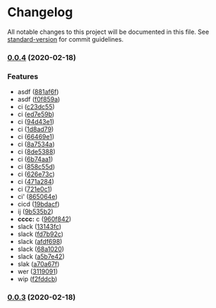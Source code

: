 # Changelog

All notable changes to this project will be documented in this file. See [standard-version](https://github.com/conventional-changelog/standard-version) for commit guidelines.

### [0.0.4](https://github.com/flocasts/flo-scss/compare/v0.0.3...v0.0.4) (2020-02-18)


### Features

* asdf ([881af6f](https://github.com/flocasts/flo-scss/commit/881af6f05ecb5c901c4f28104761a034e52d4485))
* asdf ([f0f859a](https://github.com/flocasts/flo-scss/commit/f0f859a681b2a6fb7f95ae260a20b72fb4cd155a))
* ci ([c23dc55](https://github.com/flocasts/flo-scss/commit/c23dc55a60399b93012b5414678ae02c9736e3f1))
* ci ([ed7e59b](https://github.com/flocasts/flo-scss/commit/ed7e59bedab63d5730e6cbfcd7657dfb882039cd))
* ci ([94d43e1](https://github.com/flocasts/flo-scss/commit/94d43e1a75fde2f9f05112a11d1ad667aced00b7))
* ci ([1d8ad79](https://github.com/flocasts/flo-scss/commit/1d8ad798628b4e318fe0f40b1530685b0df18433))
* ci ([66469e1](https://github.com/flocasts/flo-scss/commit/66469e19d1bd67513c00a6bcedae3b60b8a03b11))
* ci ([8a7534a](https://github.com/flocasts/flo-scss/commit/8a7534af557fd9206328f7eb36753023466822db))
* ci ([8de5388](https://github.com/flocasts/flo-scss/commit/8de53881bf9e22071d9798055e48ce0553f451dd))
* ci ([6b74aa1](https://github.com/flocasts/flo-scss/commit/6b74aa16e18d1bf01e71ac1a827a8ab1be5d40dd))
* ci ([858c55d](https://github.com/flocasts/flo-scss/commit/858c55d0748a7824ee6a64b42e7e07ad83161e22))
* ci ([626e73c](https://github.com/flocasts/flo-scss/commit/626e73c6395fcfcb9f0257da884f44bc121a961b))
* ci ([471a284](https://github.com/flocasts/flo-scss/commit/471a284dc6a25a1431c588f6659e39944a7055e2))
* ci ([721e0c1](https://github.com/flocasts/flo-scss/commit/721e0c1b7d6b222784475d56b19ae14b5bc94729))
* ci' ([865064e](https://github.com/flocasts/flo-scss/commit/865064ed858545661b71e0b4ce9d4414a7ce9c71))
* cicd ([19bdacf](https://github.com/flocasts/flo-scss/commit/19bdacf3263dac39113a5ea488d9984b8244b528))
* ij ([9b535b2](https://github.com/flocasts/flo-scss/commit/9b535b2bc96d0e0d712e6a86c6faa3651b8bccb3))
* **cccc:** c ([960f842](https://github.com/flocasts/flo-scss/commit/960f842083e70d0684ba79dbb1c30ca1f2069d57))
* slack ([13143fc](https://github.com/flocasts/flo-scss/commit/13143fc66bada2bf1f0309405bf2b001e55e6792))
* slack ([fd7b92c](https://github.com/flocasts/flo-scss/commit/fd7b92c81ac956a09e64164ca7aedbd90128b865))
* slack ([afdf698](https://github.com/flocasts/flo-scss/commit/afdf698741f3dd3c0d0067b13bb21ae3622bc5d7))
* slack ([68a1020](https://github.com/flocasts/flo-scss/commit/68a1020f6122ac0b5ed1f401b5e87768eb6ed6d1))
* slack ([a5b7e42](https://github.com/flocasts/flo-scss/commit/a5b7e42c3c1b7d4c3fe6956137edd1c8cbb21f04))
* slak ([a70a67f](https://github.com/flocasts/flo-scss/commit/a70a67f3f268c541f12ae6bfe19ce74f3b18aa18))
* wer ([3119091](https://github.com/flocasts/flo-scss/commit/31190918cdbff467befdd0dd6854893adff1b55b))
* wip ([f2fddcb](https://github.com/flocasts/flo-scss/commit/f2fddcbb3dfcec1739656b2021417b1ac8955e38))

### [0.0.3](https://github.com/flocasts/flo-scss/compare/v0.0.2...v0.0.3) (2020-02-18)
